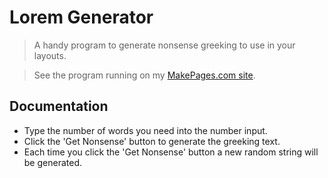# Lorem Generator
> A handy program to generate nonsense greeking to use in your layouts.

> See the program running on my <a href="https://makepages.com/lorem/" target="_blank" title="lorem generator">MakePages.com site</a>.

## Documentation

- Type the number of words you need into the number input.
- Click the 'Get Nonsense' button to generate the greeking text.
- Each time you click the 'Get Nonsense' button a new random string will be generated.
